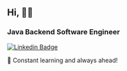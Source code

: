   ## Hi, 🤘🏻 
  ### Java Backend Software Engineer

[![Linkedin Badge](https://img.shields.io/badge/-CarlosJr-blue?style=flat-square&logo=Linkedin&logoColor=white&link=https://www.linkedin.com/in/carloscazelattojr/)](https://www.linkedin.com/in/carloscazelattojr/)

🚀 Constant learning and always ahead!




